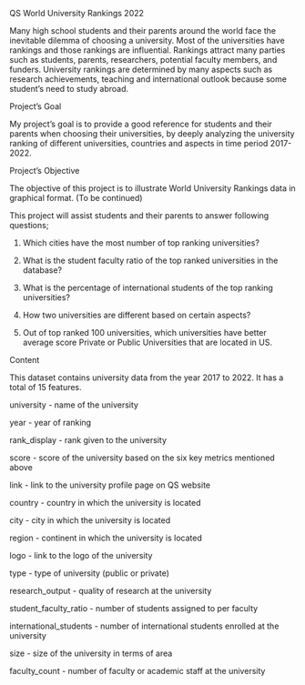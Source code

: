 QS World University Rankings 2022

Many high school students and their parents around the world face the inevitable dilemma of choosing a university. Most of the universities have rankings and those rankings are influential. Rankings attract many parties such as students, parents, researchers, potential faculty members, and funders. University rankings are determined by many aspects such as research achievements, teaching and international outlook because some student’s need to study abroad. 

Project’s Goal

My project’s goal is to provide a good reference for students and their parents when choosing their universities, by deeply analyzing the university ranking of different universities, countries and aspects in time period 2017-2022.  

Project’s Objective 

The objective of this project is to illustrate World University Rankings data in graphical format. (To be continued)


This project will assist students and their parents to answer following questions;

1.	Which cities have the most number of top ranking universities?

2.	What is the student faculty ratio of the top ranked universities in the database? 

3. What is the percentage of international students of the top ranking universities?            

4. How two universities are different based on certain aspects?

5. Out of top ranked 100 universities, which universities have better average score Private or Public Universities that are located in US. 


Content

This dataset contains university data from the year 2017 to 2022. It has a total of 15 features.

university - name of the university

year - year of ranking

rank_display - rank given to the university

score - score of the university based on the six key metrics mentioned above

link - link to the university profile page on QS website

country - country in which the university is located

city - city in which the university is located

region - continent in which the university is located

logo - link to the logo of the university

type - type of university (public or private)

research_output - quality of research at the university

student_faculty_ratio - number of students assigned to per faculty

international_students - number of international students enrolled at the university

size - size of the university in terms of area

faculty_count - number of faculty or academic staff at the university


